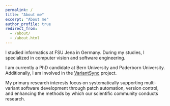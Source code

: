 ```yaml
---
permalink: /
title: "About me"
excerpt: "About me"
author_profile: true
redirect_from: 
  - /about/
  - /about.html
---
```


I studied informatics at FSU Jena in Germany. During my studies, I specialized in computer vision and software engineering.

I am currently a PhD candidate at Bern University and Paderborn University. Additionally, I am involved in the [VariantSync](https://github.com/VariantSync) project.

My primary research interests focus on systematically supporting multi-variant software development through patch automation, version control, and enhancing the methods by which our scientific community conducts research.
